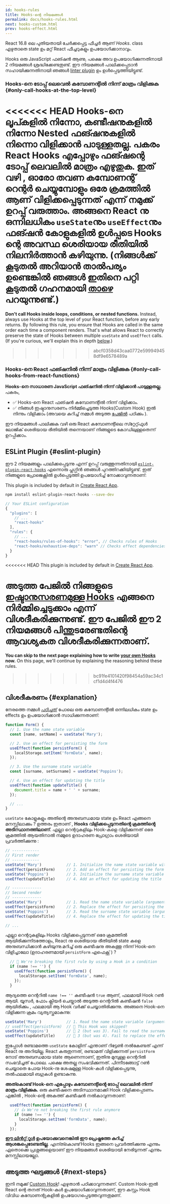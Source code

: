 ```yaml
---
id: hooks-rules
title: Hooks-ന്റെ നിയമങ്ങൾ
permalink: docs/hooks-rules.html
next: hooks-custom.html
prev: hooks-effect.html
---
```


React 16.8 ലെ പുതിയതായി ചേർക്കപ്പെട്ട ഫീച്ചർ ആണ് *Hooks*. class എഴുതാതെ state ഉം മറ്റ് React ഫീച്ചറുകളും ഉപയോഗിക്കാനാവും.

Hooks ഒരു JavaScript ഫങ്ഷൻ ആണു, പക്ഷെ അവ ഉപയോഗിക്കുന്നതിനായി 2 നിയമങ്ങൾ ശ്രദ്ധിക്കേണ്ടതുണ്ട്. ഈ നിയമങ്ങൾ പാലിക്കപ്പെടാൻ സഹായിക്കുന്നതിനായി ഞങ്ങൾ [linter plugin](https://www.npmjs.com/package/eslint-plugin-react-hooks) ഉം ഉൾപ്പെടുത്തിയിട്ടുണ്ട്.

### Hooks-നെ ടോപ്പ് ലെവെൽ കമ്പോണന്റിൽ നിന്ന് മാത്രം വിളിക്കുക {#only-call-hooks-at-the-top-level}

<<<<<<< HEAD
**Hooks-നെ ലൂപ്കളിൽ നിന്നോ, കണ്ടീഷനുകളിൽ നിന്നോ Nested ഫങ്ഷനുകളിൽ നിന്നൊ വിളിക്കാൻ പാടുള്ളതല്ല.** പകരം React Hooks എപ്പോഴും ഫങ്ഷന്റെ ടോപ്പ് ലെവലിൽ മാത്രം എഴുതുക. ഇത് വഴി , ഓരോ തവണ കമ്പോണന്റ് റെന്റര്‍ ചെയ്യുമ്പോളും ഒരേ ക്രമത്തിൽ ആണ് വിളിക്കപ്പെടുന്നത് എന്ന് നമുക്ക് ഉറപ്പ് വരുത്താം. അങ്ങനെ React നു ഒന്നിലധികം `useState`നും `useEffect`നും ഫങ്ഷൻ കോളുകളിൽ ഉൾപ്പടെ Hooks ന്റെ അവസ്ഥ ശെരിയായ രീതിയിൽ നിലനിർത്താൻ കഴിയുന്നു. (നിങ്ങൾക്ക് കൂടുതൽ അറിയാൻ താൽപര്യം ഉണ്ടെങ്കിൽ ഞങ്ങൾ ഇതിനെ പറ്റി കൂടുതൽ ഗഹനമായി  [താഴെ](#explanation) പറയുന്നുണ്ട്.)
=======
**Don't call Hooks inside loops, conditions, or nested functions.** Instead, always use Hooks at the top level of your React function, before any early returns. By following this rule, you ensure that Hooks are called in the same order each time a component renders. That's what allows React to correctly preserve the state of Hooks between multiple `useState` and `useEffect` calls. (If you're curious, we'll explain this in depth [below](#explanation).)
>>>>>>> abcf0358d43caa0772e599949458df9e6578489a

### Hooks-നെ React ഫങ്ഷനിൽ നിന്ന് മാത്രം വിളിക്കുക {#only-call-hooks-from-react-functions}

**Hooks-നെ സാധാരണ JavaScript ഫങ്ഷനിൽ നിന്ന് വിളിക്കാൻ പാടുള്ളതല്ല.** പകരം,

* ✅ Hooks-നെ React ഫങ്ഷൻ കമ്പോണന്റിൽ നിന്ന് വിളിക്കാം.
* ✅ നിങ്ങൾ ഇഷ്ടാനുസരണം നിർമ്മിച്ചെടുത്ത Hooks(Custom Hook) ഇൽ നിന്നും വിളിക്കാം (അവയെ കുറിച്ച് നമ്മൾ അടുത്ത [പേജിൽ](/docs/hooks-custom.html) പഠിക്കും ).

ഈ നിയമങ്ങൾ പാലിക്കുക വഴി ഒരു React കമ്പോണന്റിലെ സ്‍റ്റേറ്റ്ഫുൾ ലോജിക് ശെരിയായ രീതിയിൽ തന്നെയാണ് നിങ്ങളുടെ കോഡിലുള്ളതെന്ന് ഉറപ്പിക്കാം.

## ESLint Plugin {#eslint-plugin}

ഈ 2 നിയമങ്ങളും പാലിക്കപ്പെടുന്നു എന്ന് ഉറപ്പ് വരുത്തുന്നതിനായി [`eslint-plugin-react-hooks`](https://www.npmjs.com/package/eslint-plugin-react-hooks) എന്നൊരു പ്ലഗ്ഗിൻ ഞങ്ങൾ പുറത്തിറക്കിയിട്ടുണ്ട്. ഇത് നിങ്ങളുടെ പ്രോജെക്റ്റിൽ ഉൾപ്പെടുത്തി ഉപയോഗിച്ച് നോക്കാവുന്നതാണ്:

This plugin is included by default in [Create React App](/docs/create-a-new-react-app.html#create-react-app).

```bash
npm install eslint-plugin-react-hooks --save-dev
```

```js
// Your ESLint configuration
{
  "plugins": [
    // ...
    "react-hooks"
  ],
  "rules": {
    // ...
    "react-hooks/rules-of-hooks": "error", // Checks rules of Hooks
    "react-hooks/exhaustive-deps": "warn" // Checks effect dependencies
  }
}
```

<<<<<<< HEAD
This plugin is included by default in [Create React App](/docs/create-a-new-react-app.html#create-react-app).

**അടുത്ത പേജിൽ നിങ്ങളുടെ [ഇഷ്ടാനുസരണമുള്ള Hooks](/docs/hooks-custom.html) എങ്ങനെ നിർമ്മിച്ചെടുക്കാം എന്ന് വിശദീകരിക്കുന്നുണ്ട്.** ഈ പേജിൽ ഈ 2 നിയമങ്ങൾ പിന്തുടരേണ്ടതിന്റെ ആവശ്യകത വിശദീകരിക്കുന്നതാണ്.
=======
**You can skip to the next page explaining how to write [your own Hooks](/docs/hooks-custom.html) now.** On this page, we'll continue by explaining the reasoning behind these rules.
>>>>>>> bc91fe4101420f98454a59ac34c1cf1d4d4f4476

## വിശദീകരണം {#explanation}


നേരത്തെ നമ്മൾ [പഠിച്ചത്](/docs/hooks-state.html#tip-using-multiple-state-variables) പോലെ ഒരു കമ്പോണന്റിൽ ഒന്നിലധികം state ഉം effects ഉം ഉപയോഗിക്കാൻ സാധിക്കുന്നതാണ്:

```js
function Form() {
  // 1. Use the name state variable
  const [name, setName] = useState('Mary');

  // 2. Use an effect for persisting the form
  useEffect(function persistForm() {
    localStorage.setItem('formData', name);
  });

  // 3. Use the surname state variable
  const [surname, setSurname] = useState('Poppins');

  // 4. Use an effect for updating the title
  useEffect(function updateTitle() {
    document.title = name + ' ' + surname;
  });

  // ...
}
```

`useState` കോളുകളും അതിന്റെ അനുബന്ധമായ state ഉം React എങ്ങനെ മനസ്സിലാക്കും ? ഉത്തരം ഇതാണ് , **Hooks വിളിക്കപ്പെടുന്നതിന്റെ ക്രമത്തിന്റെ അടിസ്ഥാനത്തിലാണ്**. എല്ലാ റെന്ററുകളിലും Hook-കളെ വിളിക്കുന്നത് ഒരേ ക്രമത്തിൽ ആയതിനാൽ നമ്മുടെ  ഉദാഹരണ പ്രോഗ്രാം ശെരിയായി പ്രവർത്തിക്കുന്നു :

```js
// ------------
// First render
// ------------
useState('Mary')           // 1. Initialize the name state variable with 'Mary'
useEffect(persistForm)     // 2. Add an effect for persisting the form
useState('Poppins')        // 3. Initialize the surname state variable with 'Poppins'
useEffect(updateTitle)     // 4. Add an effect for updating the title

// -------------
// Second render
// -------------
useState('Mary')           // 1. Read the name state variable (argument is ignored)
useEffect(persistForm)     // 2. Replace the effect for persisting the form
useState('Poppins')        // 3. Read the surname state variable (argument is ignored)
useEffect(updateTitle)     // 4. Replace the effect for updating the title

// ...
```

എല്ലാ റെന്ററുകളിലും Hooks വിളിക്കപ്പെടുന്നത് ഒരേ ക്രമത്തിൽ ആയിരിക്കുന്നിടത്തോളം, React നു ശെരിയായ രീതിയിൽ state കളെ അനുബന്ധിക്കാൻ കഴിയുന്നു.മറിച്ച് ഒരു കണ്ടീഷനു അകത്തു നിന്ന് Hook-നെ വിളിച്ചാലോ (ഉദാഹരണമായി `persistForm` എഫെക്റ്റ്  ) ?  

```js
  // 🔴 We're breaking the first rule by using a Hook in a condition
  if (name !== '') {
    useEffect(function persistForm() {
      localStorage.setItem('formData', name);
    });
  }
```

ആദ്യത്തെ റെന്ററിൽ `name !== ''` കണ്ടീഷൻ `true` ആണ്, ഫലമായി Hook റൺ ആയി. യൂസർ, ഫോം ക്ലിയർ ചെയ്താൽ അടുത്ത റെന്ററിൽ കണ്ടീഷൻ `false` ആയിരിക്കും , ഫലമായി ആ Hook വർക്ക് ചെയ്യാതിരിക്കുന്നു. അങ്ങനെ Hook-നെ വിളിക്കുന്ന ക്രമം വ്യത്യസ്തമാകുന്നു:

```js
useState('Mary')           // 1. Read the name state variable (argument is ignored)
// useEffect(persistForm)  // 🔴 This Hook was skipped!
useState('Poppins')        // 🔴 2 (but was 3). Fail to read the surname state variable
useEffect(updateTitle)     // 🔴 3 (but was 4). Fail to replace the effect
```

ഇപ്പോൾ രണ്ടാമത്തെ `useState` കോളിന് എന്താണ് റിട്ടേൺ നൽകേണ്ടത് എന്ന് React നു അറിയില്ല. React കരുതുന്നത്, രണ്ടാമത് വിളിക്കുന്നത് `persistForm` നോട് അനുബന്ധമായ state ആണെന്നാണ്, ഇതിനു മുമ്പുള്ള റെന്ററിൽ സംഭവിച്ചത് പോലെ. പക്ഷെ അതല്ല സംഭവിക്കുന്നത്. പിന്നീടങ്ങോട്ട് റൺ ചെയ്യാതെ പോയ Hook-നു ശേഷമുള്ള Hook-കൾ വിളിക്കപ്പെടുന്നു, തൽഫലമായി ബഗുകൾ ഉണ്ടാകുന്നു.

**അത്കൊണ്ട് Hook-നെ എപ്പോഴും കമ്പോണന്റിന്റെ ടോപ്പ് ലെവലിൽ നിന്ന് മാത്രം വിളിക്കുക.** ഒരു കണ്ടീഷനെ അടിസ്ഥാനമാക്കി Hook വിളിക്കപ്പെടണം എങ്കിൽ , Hook-ന്റെ അകത്ത് കണ്ടീഷൻ നൽകാവുന്നതാണ്:

```js
  useEffect(function persistForm() {
    // 👍 We're not breaking the first rule anymore
    if (name !== '') {
      localStorage.setItem('formData', name);
    }
  });
```

**[ഈ ലിൻറ്റ് റൂൾ](https://www.npmjs.com/package/eslint-plugin-react-hooks) ഉപയോക്കുവനെങ്കിൽ ഈ പ്രെഷ്നത്തേ കുറിച്ച് ആശങ്കപ്പെടേണ്ടതില്ല**. *എന്ത്കൊണ്ട്* Hooks ഇങ്ങനെ പ്രവർത്തിക്കുന്നു എന്നും ഏതൊക്കെ പ്രശ്നങ്ങളെയാണ് ഈ നിയമങ്ങൾ ശെരിയായി നേരിടുന്നത് എന്നും മനസ്സിലായല്ലോ.

## അടുത്ത ഘട്ടങ്ങൾ {#next-steps}

ഇനി നമുക്ക് [Custom Hook](/docs/hooks-custom.html)! എഴുതാൻ പഠിക്കാവുന്നതണ്. Custom Hook-ഇൽ React ന്റെ തനത് Hook-കൾ ഉപയോഗിക്കാവുന്നതാണ്, ഈ കസ്റ്റം Hook വിവിധ കമ്പോണന്റുകളിൽ ഉപയോഗപ്പെടുത്തവുന്നതുമണ്.

